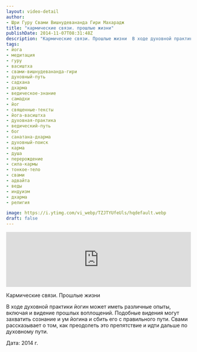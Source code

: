 ```yaml
---
layout: video-detail
author:
- Шри Гуру Свами Вишнудевананда Гири Махарадж
title: "кармические связи. прошлые жизни"
publishDate: 2014-11-07T08:31:48Z
description: "Кармические связи. Прошлые жизни  В ходе духовной практики йогин может иметь различные опыты, включая и видение прошлых воплощений. Подобные видения могут захватить сознание и ум йогина и сбить его с правильного пути. Свами рассказывает о том, как п"
tags: 
- йога
- медитация
- гуру
- васиштха
- свами-вишнудевананда-гири
- духовный-путь
- садхана
- дхарма
- ведическое-знание
- самадхи
- йог
- священные-тексты
- йога-васиштха
- духовная-практика
- ведический-путь
- бог
- санатана-дхарма
- духовный-поиск
- карма
- душа
- перерождение
- сила-кармы
- тонкое-тело
- свами
- адвайта
- веды
- индуизм
- дхарма
- религия

image: https://i.ytimg.com/vi_webp/TZJTYUfeUls/hqdefault.webp
draft: false
---
```


<iframe width="100%" src="https://www.youtube.com/embed/TZJTYUfeUls" frameborder="0" allowfullscreen=""></iframe> 

 Кармические связи. Прошлые жизни

 В ходе духовной практики йогин может иметь различные опыты, включая и видение прошлых воплощений. Подобные видения могут захватить сознание и ум йогина и сбить его с правильного пути. Свами рассказывает о том, как преодолеть это препятствие и идти дальше по духовному пути.  

  
 Дата: 2014 г.

  

 
